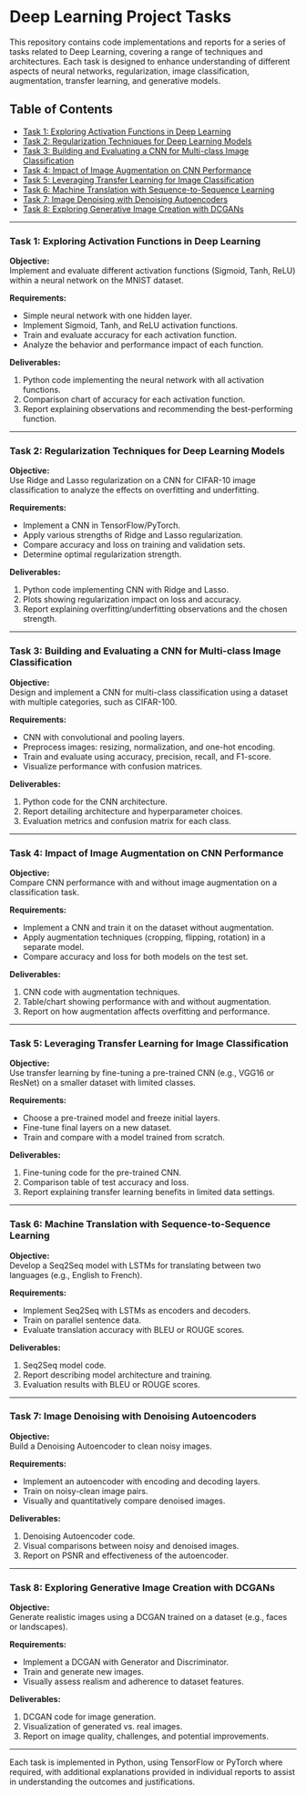 # Deep Learning Project Tasks

This repository contains code implementations and reports for a series of tasks related to Deep Learning, covering a range of techniques and architectures. Each task is designed to enhance understanding of different aspects of neural networks, regularization, image classification, augmentation, transfer learning, and generative models.

## Table of Contents

- [Task 1: Exploring Activation Functions in Deep Learning](#task-1-exploring-activation-functions-in-deep-learning)
- [Task 2: Regularization Techniques for Deep Learning Models](#task-2-regularization-techniques-for-deep-learning-models)
- [Task 3: Building and Evaluating a CNN for Multi-class Image Classification](#task-3-building-and-evaluating-a-cnn-for-multi-class-image-classification)
- [Task 4: Impact of Image Augmentation on CNN Performance](#task-4-impact-of-image-augmentation-on-cnn-performance)
- [Task 5: Leveraging Transfer Learning for Image Classification](#task-5-leveraging-transfer-learning-for-image-classification)
- [Task 6: Machine Translation with Sequence-to-Sequence Learning](#task-6-machine-translation-with-sequence-to-sequence-learning)
- [Task 7: Image Denoising with Denoising Autoencoders](#task-7-image-denoising-with-denoising-autoencoders)
- [Task 8: Exploring Generative Image Creation with DCGANs](#task-8-exploring-generative-image-creation-with-dcgans)

---

### Task 1: Exploring Activation Functions in Deep Learning

**Objective:**  
Implement and evaluate different activation functions (Sigmoid, Tanh, ReLU) within a neural network on the MNIST dataset.

**Requirements:**  
- Simple neural network with one hidden layer.
- Implement Sigmoid, Tanh, and ReLU activation functions.
- Train and evaluate accuracy for each activation function.
- Analyze the behavior and performance impact of each function.

**Deliverables:**  
1. Python code implementing the neural network with all activation functions.
2. Comparison chart of accuracy for each activation function.
3. Report explaining observations and recommending the best-performing function.

---

### Task 2: Regularization Techniques for Deep Learning Models

**Objective:**  
Use Ridge and Lasso regularization on a CNN for CIFAR-10 image classification to analyze the effects on overfitting and underfitting.

**Requirements:**  
- Implement a CNN in TensorFlow/PyTorch.
- Apply various strengths of Ridge and Lasso regularization.
- Compare accuracy and loss on training and validation sets.
- Determine optimal regularization strength.

**Deliverables:**  
1. Python code implementing CNN with Ridge and Lasso.
2. Plots showing regularization impact on loss and accuracy.
3. Report explaining overfitting/underfitting observations and the chosen strength.

---

### Task 3: Building and Evaluating a CNN for Multi-class Image Classification

**Objective:**  
Design and implement a CNN for multi-class classification using a dataset with multiple categories, such as CIFAR-100.

**Requirements:**  
- CNN with convolutional and pooling layers.
- Preprocess images: resizing, normalization, and one-hot encoding.
- Train and evaluate using accuracy, precision, recall, and F1-score.
- Visualize performance with confusion matrices.

**Deliverables:**  
1. Python code for the CNN architecture.
2. Report detailing architecture and hyperparameter choices.
3. Evaluation metrics and confusion matrix for each class.

---

### Task 4: Impact of Image Augmentation on CNN Performance

**Objective:**  
Compare CNN performance with and without image augmentation on a classification task.

**Requirements:**  
- Implement a CNN and train it on the dataset without augmentation.
- Apply augmentation techniques (cropping, flipping, rotation) in a separate model.
- Compare accuracy and loss for both models on the test set.

**Deliverables:**  
1. CNN code with augmentation techniques.
2. Table/chart showing performance with and without augmentation.
3. Report on how augmentation affects overfitting and performance.

---

### Task 5: Leveraging Transfer Learning for Image Classification

**Objective:**  
Use transfer learning by fine-tuning a pre-trained CNN (e.g., VGG16 or ResNet) on a smaller dataset with limited classes.

**Requirements:**  
- Choose a pre-trained model and freeze initial layers.
- Fine-tune final layers on a new dataset.
- Train and compare with a model trained from scratch.

**Deliverables:**  
1. Fine-tuning code for the pre-trained CNN.
2. Comparison table of test accuracy and loss.
3. Report explaining transfer learning benefits in limited data settings.

---

### Task 6: Machine Translation with Sequence-to-Sequence Learning

**Objective:**  
Develop a Seq2Seq model with LSTMs for translating between two languages (e.g., English to French).

**Requirements:**  
- Implement Seq2Seq with LSTMs as encoders and decoders.
- Train on parallel sentence data.
- Evaluate translation accuracy with BLEU or ROUGE scores.

**Deliverables:**  
1. Seq2Seq model code.
2. Report describing model architecture and training.
3. Evaluation results with BLEU or ROUGE scores.

---

### Task 7: Image Denoising with Denoising Autoencoders

**Objective:**  
Build a Denoising Autoencoder to clean noisy images.

**Requirements:**  
- Implement an autoencoder with encoding and decoding layers.
- Train on noisy-clean image pairs.
- Visually and quantitatively compare denoised images.

**Deliverables:**  
1. Denoising Autoencoder code.
2. Visual comparisons between noisy and denoised images.
3. Report on PSNR and effectiveness of the autoencoder.

---

### Task 8: Exploring Generative Image Creation with DCGANs

**Objective:**  
Generate realistic images using a DCGAN trained on a dataset (e.g., faces or landscapes).

**Requirements:**  
- Implement a DCGAN with Generator and Discriminator.
- Train and generate new images.
- Visually assess realism and adherence to dataset features.

**Deliverables:**  
1. DCGAN code for image generation.
2. Visualization of generated vs. real images.
3. Report on image quality, challenges, and potential improvements.

---

Each task is implemented in Python, using TensorFlow or PyTorch where required, with additional explanations provided in individual reports to assist in understanding the outcomes and justifications.
